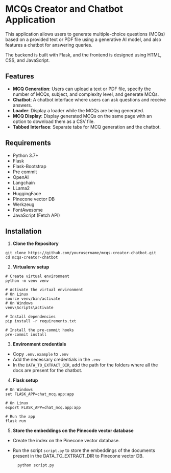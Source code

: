 # MCQs Creator and Chatbot Application

This application allows users to generate multiple-choice questions (MCQs) based on a provided text or PDF file using a generative AI model, and also features a chatbot for answering queries.

The backend is built with Flask, and the frontend is designed using HTML, CSS, and JavaScript.

## Features

- **MCQ Generation**: Users can upload a text or PDF file, specify the number of MCQs, subject, and complexity level, and generate MCQs.
- **Chatbot**: A chatbot interface where users can ask questions and receive answers.
- **Loader**: Display a loader while the MCQs are being generated.
- **MCQ Display**: Display generated MCQs on the same page with an option to download them as a CSV file.
- **Tabbed Interface**: Separate tabs for MCQ generation and the chatbot.

## Requirements

- Python 3.7+
- Flask
- Flask-Bootstrap
- Pre commit
- OpenAI
- Langchain
- LLama2
- HuggingFace
- Pinecone vector DB
- Werkzeug
- FontAwesome
- JavaScript (Fetch API)

## Installation

1. **Clone the Repository**
```
git clone https://github.com/yourusername/mcqs-creator-chatbot.git
cd mcqs-creator-chatbot
```

2. **Virtualenv setup**
```
# Create virtual environment
python -m venv venv

# Activate the virtual environment
# On Linux
source venv/bin/activate
# On Windows
venv\Scripts\activate

# Install dependencies
pip install -r requirements.txt

# Install the pre-commit hooks
pre-commit install
```

3. **Environment credentials**

- Copy `.env.example` to `.env`
- Add the necessary credentials in the `.env`
- In the `DATA_TO_EXTRACT_DIR`, add the path for the folders where all the docs are present for the chatbot.

4. **Flask setup**
```
# On Windows
set FLASK_APP=chat_mcq.app:app

# On Linux
export FLASK_APP=chat_mcq.app:app

# Run the app
flask run
```

5. **Store the embeddings on the Pinecode vector database**

- Create the index on the Pinecone vector database.
- Run the script `script.py` to store the embeddings of the documents present in the DATA_TO_EXTRACT_DIR to Pinecone vector DB.

        python script.py
